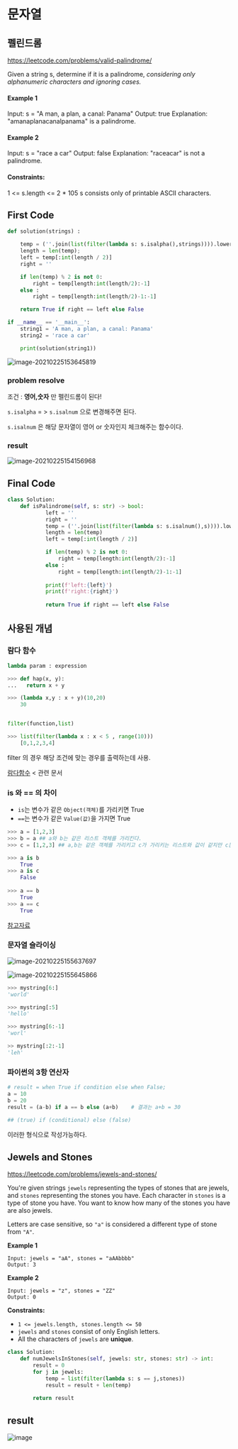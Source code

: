 # 문자열



## 펠린드롬

https://leetcode.com/problems/valid-palindrome/

Given a string s, determine if it is a palindrome, *considering only alphanumeric characters and ignoring cases.*

#### **Example 1**

Input: s = "A man, a plan, a canal: Panama"
Output: true
Explanation: "amanaplanacanalpanama" is a palindrome.

#### **Example 2**

Input: s = "race a car"
Output: false
Explanation: "raceacar" is not a palindrome.

#### **Constraints:**

1 <= s.length <= 2 * 105
s consists only of printable ASCII characters.



## First Code

``` python
def solution(strings) :

    temp = (''.join(list(filter(lambda s: s.isalpha(),strings)))).lower()
    length = len(temp);
    left = temp[:int(length / 2)]
    right = ''

    if len(temp) % 2 is not 0:
        right = temp[length:int(length/2):-1]
    else :
        right = temp[length:int(length/2)-1:-1]

    return True if right == left else False

if __name__ == '__main__':
    string1 = 'A man, a plan, a canal: Panama'
    string2 = 'race a car'

    print(solution(string1))
```

![image-20210225153645819](https://user-images.githubusercontent.com/42714724/109118614-e5d1ff80-7786-11eb-8cfb-24d9954eea47.png)

### problem  resolve

조건 : **영어,숫자** 만 펠린드롬이 된다!

`s.isalpha` = > `s.isalnum` 으로 변경해주면 된다.

`s.isalnum` 은 해당 문자열이 영어 or 숫자인지 체크해주는 함수이다.



### result 

![image-20210225154156968](https://user-images.githubusercontent.com/42714724/109118621-e79bc300-7786-11eb-9ece-e9de22bf68e1.png)



## Final Code 

```python
class Solution:
    def isPalindrome(self, s: str) -> bool:
            left = ''
            right = ''
            temp = (''.join(list(filter(lambda s: s.isalnum(),s)))).lower()
            length = len(temp)
            left = temp[:int(length / 2)]

            if len(temp) % 2 is not 0:
                right = temp[length:int(length/2):-1]
            else :
                right = temp[length:int(length/2)-1:-1]
            
            print(f'left:{left}')
            print(f'right:{right}')
            
            return True if right == left else False 
```



## 사용된 개념



### 람다 함수

```python
lambda param : expression

>>> def hap(x, y):
...   return x + y

>>> (lambda x,y : x + y)(10,20)
	30


filter(function,list)

>>> list(filter(lambda x : x < 5 , range(10)))
	[0,1,2,3,4]
```

filter 의 경우 해당 조건에 맞는 경우를 출력하는데 사용.

[람다함수](https://wikidocs.net/64) < 관련 문서



### is  와  == 의 차이

- `is`는 변수가 같은 `Object(객체)`를 가리키면 True
- `==`는 변수가 같은 `Value(값)`을 가지면 True

``` python
>>> a = [1,2,3]
>>> b = a ## a와 b는 같은 리스트 객체를 가리킨다.
>>> c = [1,2,3] ## a,b는 같은 객체를 가리키고 c가 가리키는 리스트와 값이 같지만 c는 다른 객체를 가리키고 있다

>>> a is b
	True    
>>> a is c
	False
    
>>> a == b
	True
>>> a == c
	True
```



[참고자료](https://twpower.github.io/117-difference-between-python-is-and-double-equal)



### 문자열 슬라이싱



![image-20210225155637697](https://user-images.githubusercontent.com/42714724/109118637-e8ccf000-7786-11eb-8b4d-cc0ddcaa02f0.png)

![image-20210225155645866](https://user-images.githubusercontent.com/42714724/109118641-e9fe1d00-7786-11eb-9700-c39e05eab0ca.png)

``` python
>>> mystring[6:]
'world'

>>> mystring[:5]
'hello'

>>> mystring[6:-1]
'worl'

>> mystring[:2:-1]
'leh'
```



### 파이썬의 3항 연산자

```python
# result = when True if condition else when False;
a = 10
b = 20
result = (a-b) if a == b else (a+b)    # 결과는 a+b = 30

## (true) if (conditional) else (false)
```

이러한 형식으로 작성가능하다.



##  Jewels and Stones

https://leetcode.com/problems/jewels-and-stones/

You're given strings `jewels` representing the types of stones that are jewels, and `stones` representing the stones you have. Each character in `stones` is a type of stone you have. You want to know how many of the stones you have are also jewels.

Letters are case sensitive, so `"a"` is considered a different type of stone from `"A"`.



**Example 1**

```
Input: jewels = "aA", stones = "aAAbbbb"
Output: 3
```

**Example 2**

```
Input: jewels = "z", stones = "ZZ"
Output: 0
```

 

**Constraints:**

- `1 <= jewels.length, stones.length <= 50`
- `jewels` and `stones` consist of only English letters.
- All the characters of `jewels` are **unique**.



```python
class Solution:
    def numJewelsInStones(self, jewels: str, stones: str) -> int:
        result = 0
        for j in jewels:
            temp = list(filter(lambda s: s == j,stones))
            result = result + len(temp)
        
        return result
```

## result 

![image](https://user-images.githubusercontent.com/42714724/109118852-347f9980-7787-11eb-8703-2621a4d87464.png)

